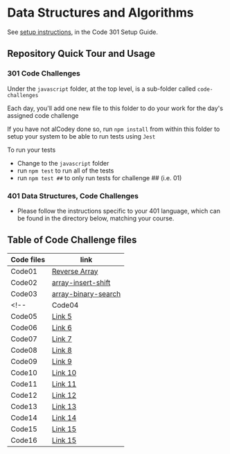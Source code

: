 # Data Structures and Algorithms

See [setup instructions](https://codefellows.github.io/setup-guide/code-301/3-code-challenges), in the Code 301 Setup Guide.

## Repository Quick Tour and Usage

### 301 Code Challenges

Under the `javascript` folder, at the top level, is a sub-folder called `code-challenges`

Each day, you'll add one new file to this folder to do your work for the day's assigned code challenge

If you have not alCodey done so, run `npm install` from within this folder to setup your system to be able to run tests using `Jest`

To run your tests

- Change to the `javascript` folder
- run `npm test` to run all of the tests
- run `npm test ##` to only run tests for challenge ## (i.e. 01)

### 401 Data Structures, Code Challenges

- Please follow the instructions specific to your 401 language, which can be found in the directory below, matching your course.

## Table of Code Challenge files

| Code files      | link |
| ----------- | ----------- |
| Code01      | [Reverse Array](https://github.com/Mahmoud-Khader/data-structures-and-algorithms/tree/main/401-code-challenge/Code01)      |
| Code02      | [array-insert-shift](https://github.com/Mahmoud-Khader/data-structures-and-algorithms/tree/main/401-code-challenge/Code02)      |
| Code03      | [array-binary-search](https://github.com/Mahmoud-Khader/data-structures-and-algorithms/tree/main/401-code-challenge/Code03)      |
<!-- | Code04      | [Link 4]()      |
| Code05      | [Link 5]()      |
| Code06      | [Link 6]()      |
| Code07      | [Link 7]()      |
| Code08      | [Link 8]()      |
| Code09      | [Link 9]()      |
| Code10      | [Link 10]()      |
| Code11      | [Link 11]()      |
| Code12      | [Link 12]()      |
| Code13      | [Link 13]()      |
| Code14      | [Link 14]()      |
| Code15      | [Link 15]()      |
| Code16      | [Link 15]()      | -->
